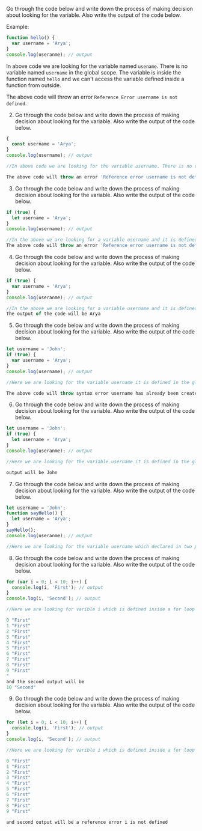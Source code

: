 Go through the code below and write down the process of making decision about looking for the variable. Also write the output of the code below.

Example:

```js
function hello() {
  var username = 'Arya';
}
console.log(useranme); // output
```

In above code we are looking for the variable named `usename`. There is no variable named `username` in the global scope. The variable is inside the function named `hello` and we can't access the variable defined inside a function from outside.

The above code will throw an error `Reference Error username is not defined`.

2. Go through the code below and write down the process of making decision about looking for the variable. Also write the output of the code below.

```js
{
  const username = 'Arya';
}
console.log(username); // output

//In above code we are looking for the variable username. There is no variable named username in the global scope. The varible is inside a block and it is declared using const. const keyword has block scope so we can't access the varible outside

The above code will throw an error 'Reference error username is not defined'

```

3. Go through the code below and write down the process of making decision about looking for the variable. Also write the output of the code below.

```js
if (true) {
  let username = 'Arya';
}
console.log(username); // output

//In the above we are looking for a variable username and it is defined inside if block using let. The if condition will be true and it will assign the value arya to username. But we cannot access username outside if block because we are using let. 
The above code will throw an error 'Reference error username is not defined'
```

4. Go through the code below and write down the process of making decision about looking for the variable. Also write the output of the code below.

```js
if (true) {
  var username = 'Arya';
}
console.log(useranme); // output

//In the above we are looking for a variable username and it is defined inside if block using var. The if condition will be true and it will assign the value arya to username. 
The output of the code will be Arya
```

5. Go through the code below and write down the process of making decision about looking for the variable. Also write the output of the code below.

```js
let username = 'John';
if (true) {
  var username = 'Arya';
}
console.log(username); // output

//Here we are looking for the variable username it is defined in the global scope. first the value of username will be "John" and we are again declaring the username varible inside the if condition using var. var does not have block scope. So this will create error beacuse here we are trying to declare the same variable two times

The above code will throw syntax error username has already been created
```

6. Go through the code below and write down the process of making decision about looking for the variable. Also write the output of the code below.

```js
let username = 'John';
if (true) {
  let username = 'Arya';
}
console.log(useranme); // output

//Here we are looking for the variable username it is defined in the global scope. first the value of username will be "John" and we are again declaring the username varible inside the if condition using let let. Let is having block scope so in this case this username variable(inside if) will be different than the globla varibale.

output will be John

```

7. Go through the code below and write down the process of making decision about looking for the variable. Also write the output of the code below.

```js
let username = 'John';
function sayHello() {
  let username = 'Arya';
}
sayHello();
console.log(useranme); // output

//Here we are looking for the variable username which declared in two places. First it is declared as a global variable and next inside the function both using let. let is having block scope. So the output will be "John"
```

8. Go through the code below and write down the process of making decision about looking for the variable. Also write the output of the code below.

```js
for (var i = 0; i < 10; i++) {
  console.log(i, 'First'); // output
}
console.log(i, 'Second'); // output

//Here we are looking for varible i which is defined inside a for loop using var. So we can access the value of i out side for loop. So here the first output will be 

0 "First"
1 "First"
2 "First"
3 "First"
4 "First"
5 "First"
6 "First"
7 "First"
8 "First"
9 "First"
"
and the second output will be 
10 "Second"
```

9. Go through the code below and write down the process of making decision about looking for the variable. Also write the output of the code below.

```js
for (let i = 0; i < 10; i++) {
  console.log(i, 'First'); // output
}
console.log(i, 'Second'); // output

//Here we are looking for varible i which is defined inside a for loop using let. So we cannot access the i variable outside the for loop. So the first output will be

0 "First"
1 "First"
2 "First"
3 "First"
4 "First"
5 "First"
6 "First"
7 "First"
8 "First"
9 "First"

and second output will be a reference error i is not defined

```
